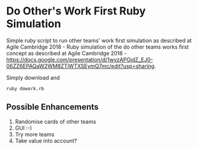# Do Other's Work First Ruby Simulation

Simple ruby script to run other teams' work first simulation as described at Agile Cambridge 2018 - Ruby simulation of the do other teams works first concept as described at Agile Cambridge 2018 - https://docs.google.com/presentation/d/1wvzAPGidZ_EJ0-06ZZ6EPAQaW2WM8ZTiWTXSEymQ7mc/edit?usp=sharing. 

Simply download and

```ruby dowork.rb```

## Possible Enhancements

1) Randomise cards of other teams
2) GUI :-)
3) Try more teams
4) Take value into account?

